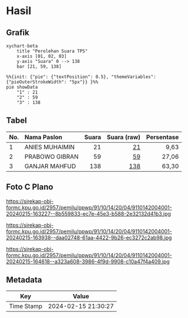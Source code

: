 # Hasil

## Grafik

```mermaid
xychart-beta
    title "Perolehan Suara TPS"
    x-axis [01, 02, 03]
    y-axis "Suara" 0 --> 138
    bar [21, 59, 138]
```

```mermaid
%%{init: {"pie": {"textPosition": 0.5}, "themeVariables": {"pieOuterStrokeWidth": "5px"}} }%%
pie showData
    "1" : 21
    "2" : 59
    "3" : 138
```

## Tabel

| No. | Nama Paslon    | Suara | Suara (raw) | Persentase |
|:--- |:-------------- | -----:| -----------:| ----------:|
| 1   | ANIES MUHAIMIN | 21    | [21][p-1]   | 9,63       |
| 2   | PRABOWO GIBRAN | 59    | [59][p-2]   | 27,06      |
| 3   | GANJAR MAHFUD  | 138   | [138][p-3]  | 63,30      |


[p-1]: https://github.com/gigit-pemilu/pemilu-2024-91-papua/blob/main/pilpres/hitung-suara/sub/91-papua/sub/10-sarmi/sub/14-pantai-timur-bagian-barat/sub/2004-dabe/sub/001-tps/sub/paslon-1.txt
[p-2]: https://github.com/gigit-pemilu/pemilu-2024-91-papua/blob/main/pilpres/hitung-suara/sub/91-papua/sub/10-sarmi/sub/14-pantai-timur-bagian-barat/sub/2004-dabe/sub/001-tps/sub/paslon-2.txt
[p-3]: https://github.com/gigit-pemilu/pemilu-2024-91-papua/blob/main/pilpres/hitung-suara/sub/91-papua/sub/10-sarmi/sub/14-pantai-timur-bagian-barat/sub/2004-dabe/sub/001-tps/sub/paslon-3.txt

## Foto C Plano

https://sirekap-obj-formc.kpu.go.id/2957/pemilu/ppwp/91/10/14/20/04/9110142004001-20240215-163227--8b559833-ec7e-45e3-b588-2e32132d41b3.jpg

https://sirekap-obj-formc.kpu.go.id/2957/pemilu/ppwp/91/10/14/20/04/9110142004001-20240215-163938--daa02748-61aa-4422-9b26-ec3272c2ab98.jpg

https://sirekap-obj-formc.kpu.go.id/2957/pemilu/ppwp/91/10/14/20/04/9110142004001-20240215-164618--a323a608-3986-4f9d-9908-c10a47f4a409.jpg


## Metadata

| Key        | Value               |
| ---------- | ------------------- |
| Time Stamp | 2024-02-15 21:30:27 |



